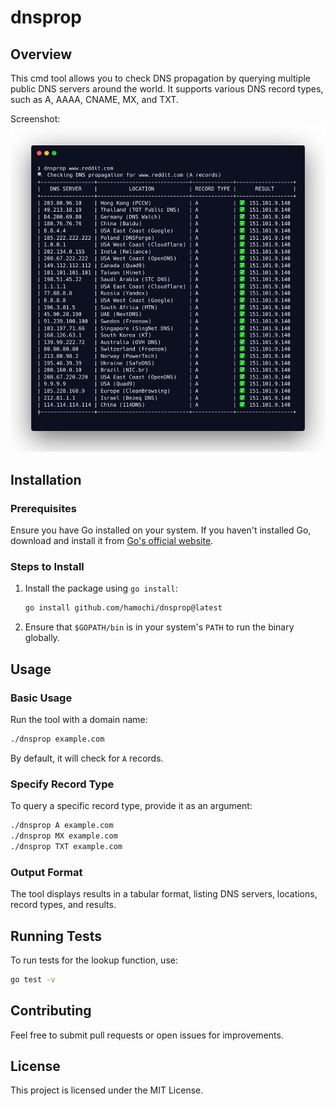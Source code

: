 # dnsprop

## Overview
This cmd tool allows you to check DNS propagation by querying multiple public DNS servers around the world. It supports various DNS record types, such as A, AAAA, CNAME, MX, and TXT.

Screenshot:
![dnsprop](screenshot.png)

## Installation
### Prerequisites
Ensure you have Go installed on your system. If you haven't installed Go, download and install it from [Go's official website](https://go.dev/dl/).

### Steps to Install
1. Install the package using `go install`:
   ```sh
   go install github.com/hamochi/dnsprop@latest
   ```
2. Ensure that `$GOPATH/bin` is in your system's `PATH` to run the binary globally.

## Usage
### Basic Usage
Run the tool with a domain name:
```sh
./dnsprop example.com
```
By default, it will check for `A` records.

### Specify Record Type
To query a specific record type, provide it as an argument:
```sh
./dnsprop A example.com
./dnsprop MX example.com
./dnsprop TXT example.com
```

### Output Format
The tool displays results in a tabular format, listing DNS servers, locations, record types, and results.

## Running Tests
To run tests for the lookup function, use:
```sh
go test -v
```

## Contributing
Feel free to submit pull requests or open issues for improvements.

## License
This project is licensed under the MIT License.

